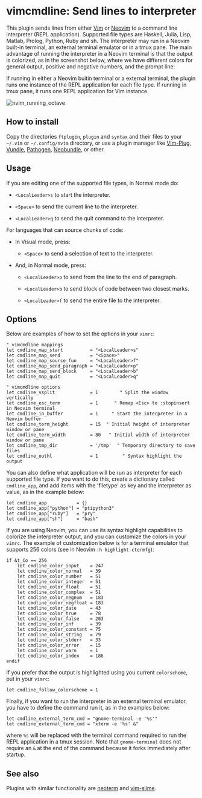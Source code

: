 # vimcmdline: Send lines to interpreter

This plugin sends lines from either [Vim] or [Neovim] to a command line
interpreter (REPL application). Supported file types are Haskell, Julia, Lisp,
Matlab, Prolog, Python, Ruby and sh. The interpreter may run in a Neovim
built-in terminal, an external terminal emulator or in a tmux pane. The main
advantage of running the interpreter in a Neovim terminal is that the output
is colorized, as in the screenshot below, where we have different colors for
general output, positive and negative numbers, and the prompt line:

If running in either a Neovim buitin terminal or a external terminal, the
plugin runs one instance of the REPL application for each file type. If
running in tmux pane, it runs one REPL application for Vim instance.

![nvim_running_octave](https://cloud.githubusercontent.com/assets/891655/7090493/5fba2426-df71-11e4-8eb8-f17668d9361a.png)

## How to install

Copy the directories `ftplugin`, `plugin` and `syntax` and their files to your
`~/.vim` or `~/.config/nvim` directory, or use a plugin manager like
[Vim-Plug], [Vundle], [Pathogen], [Neobundle], or other.

## Usage

If you are editing one of the supported file types, in Normal mode do:

  - `<LocalLeader>s` to start the interpreter.

  - `<Space>` to send the current line to the interpreter.

  - `<LocalLeader>q` to send the quit command to the interpreter.

For languages that can source chunks of code:

  - In Visual mode, press:

    - `<Space>` to send a selection of text to the interpreter.

  - And, in Normal mode, press:

    - `<LocalLeader>p` to send from the line to the end of paragraph.

    - `<LocalLeader>b` to send block of code between two closest marks.

    - `<LocalLeader>f` to send the entire file to the interpreter.

## Options

Below are examples of how to set the options in your `vimrc`:

```vim
" vimcmdline mappings
let cmdline_map_start          = "<LocalLeader>s"
let cmdline_map_send           = "<Space>"
let cmdline_map_source_fun     = "<LocalLeader>f"
let cmdline_map_send_paragraph = "<LocalLeader>p"
let cmdline_map_send_block     = "<LocalLeader>b"
let cmdline_map_quit           = "<LocalLeader>q"

" vimcmdline options
let cmdline_vsplit             = 1        " Split the window vertically
let cmdline_esc_term           = 1      " Remap <Esc> to :stopinsert in Neovim terminal
let cmdline_in_buffer          = 1     " Start the interpreter in a Neovim buffer
let cmdline_term_height        = 15  " Initial height of interpreter window or pane
let cmdline_term_width         = 80   " Initial width of interpreter window or pane
let cmdline_tmp_dir            = '/tmp'  " Temporary directory to save files
let cmdline_outhl              = 1         " Syntax highlight the output
```

You can also define what application will be run as interpreter for each
supported file type. If you want to do this, create a dictionary called
`cmdline_app`, and add items with the 'filetype' as key and the interpreter as
value, as in the example below:

```vim
let cmdline_app           = {}
let cmdline_app["python"] = "ptipython3"
let cmdline_app["ruby"]   = "pry"
let cmdline_app["sh"]     = "bash"
```

If you are using Neovim, you can use its syntax highlight capabilities to
colorize the interpreter output, and you can customize the colors in your
`vimrc`. The example of customization below is for a terminal emulator that
supports 256 colors (see in Neovim `:h highlight-ctermfg`):

```vim
if &t_Co == 256
    let cmdline_color_input    = 247
    let cmdline_color_normal   = 39
    let cmdline_color_number   = 51
    let cmdline_color_integer  = 51
    let cmdline_color_float    = 51
    let cmdline_color_complex  = 51
    let cmdline_color_negnum   = 183
    let cmdline_color_negfloat = 183
    let cmdline_color_date     = 43
    let cmdline_color_true     = 78
    let cmdline_color_false    = 203
    let cmdline_color_inf      = 39
    let cmdline_color_constant = 75
    let cmdline_color_string   = 79
    let cmdline_color_stderr   = 33
    let cmdline_color_error    = 15
    let cmdline_color_warn     = 1
    let cmdline_color_index    = 186
endif
```

If you prefer that the output is highlighted using you current `colorscheme`,
put in your `vimrc`:

```vim
let cmdline_follow_colorscheme = 1
```
Finally, if you want to run the interpreter in an external terminal emulator,
you have to define the command run it, as in the examples below:

```vim
let cmdline_external_term_cmd = "gnome-terminal -e '%s'"
let cmdline_external_term_cmd = "xterm -e '%s' &"
```

where `%s` will be replaced with the terminal command required to run the REPL
application in a tmux session. Note that `gnome-terminal` does not require an
`&` at the end of the command because it forks immediately after startup.

## See also

Plugins with similar functionality are [neoterm] and [vim-slime].

[neoterm]: https://github.com/kassio/neoterm
[Vim]: http://www.vim.org
[Neovim]: https://github.com/neovim/neovim
[Vundle]: https://github.com/gmarik/Vundle.vim
[Pathogen]: https://github.com/tpope/vim-pathogen
[Vim-Plug]: https://github.com/junegunn/vim-plug
[Neobundle]: https://github.com/Shougo/neobundle.vim
[vim-slime]: https://github.com/jpalardy/vim-slime

